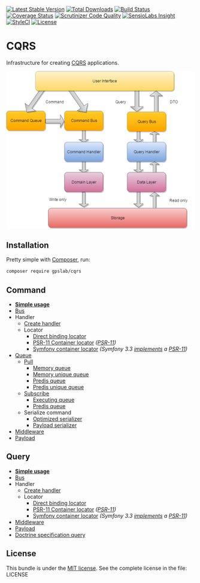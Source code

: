 [![Latest Stable Version](https://img.shields.io/packagist/v/gpslab/cqrs.svg?maxAge=3600&label=stable)](https://packagist.org/packages/gpslab/cqrs)
[![Total Downloads](https://img.shields.io/packagist/dt/gpslab/cqrs.svg?maxAge=3600)](https://packagist.org/packages/gpslab/cqrs)
[![Build Status](https://img.shields.io/travis/gpslab/cqrs.svg?maxAge=3600)](https://travis-ci.org/gpslab/cqrs)
[![Coverage Status](https://img.shields.io/coveralls/gpslab/cqrs.svg?maxAge=3600)](https://coveralls.io/github/gpslab/cqrs?branch=master)
[![Scrutinizer Code Quality](https://img.shields.io/scrutinizer/g/gpslab/cqrs.svg?maxAge=3600)](https://scrutinizer-ci.com/g/gpslab/cqrs/?branch=master)
[![SensioLabs Insight](https://img.shields.io/sensiolabs/i/a7885c13-685e-49bc-b1e7-635010540f21.svg?maxAge=3600&label=SLInsight)](https://insight.sensiolabs.com/projects/a7885c13-685e-49bc-b1e7-635010540f21)
[![StyleCI](https://styleci.io/repos/92310135/shield?branch=master)](https://styleci.io/repos/92310135)
[![License](https://img.shields.io/packagist/l/gpslab/cqrs.svg?maxAge=3600)](https://github.com/gpslab/cqrs)

# CQRS

Infrastructure for creating [CQRS](https://martinfowler.com/bliki/CQRS.html) applications.

<p align="center"><img src="cqrs_schema.png" alt="CQRS base scheme"></p>

## Installation

Pretty simple with [Composer](http://packagist.org), run:

```sh
composer require gpslab/cqrs
```

## Command

* **[Simple usage](docs/command/simple_usage.md)**
* [Bus](docs/command/command_bus.md)
* Handler
  * [Create handler](docs/command/handler.md)
  * Locator
    * [Direct binding locator](docs/command/locator/direct_binding.md)
    * [PSR-11 Container locator](docs/command/locator/psr-11_container.md) *([PSR-11](https://github.com/php-fig/fig-standards/blob/master/accepted/PSR-11-container.md))*
    * [Symfony container locator](docs/command/locator/symfony_container.md) *(Symfony 3.3 [implements](http://symfony.com/blog/new-in-symfony-3-3-psr-11-containers) a [PSR-11](https://github.com/php-fig/fig-standards/blob/master/accepted/PSR-11-container.md))*
* [Queue](docs/command/queue/queue.md)
  * [Pull](docs/command/queue/pull/pull.md)
    * [Memory queue](docs/command/queue/pull/memory.md)
    * [Memory unique queue](docs/command/queue/pull/memory_unique.md)
    * [Predis queue](docs/command/queue/pull/predis.md)
    * [Predis unique queue](docs/command/queue/pull/predis_unique.md)
  * [Subscribe](docs/command/queue/subscribe/subscribe.md)
    * [Executing queue](docs/command/queue/subscribe/executing.md)
    * [Predis queue](docs/command/queue/subscribe/predis.md)
  * Serialize command
    * [Optimized serializer](docs/command/queue/serialize/optimized.md)
    * [Payload serializer](docs/command/queue/serialize/payload.md)
* [Middleware](https://github.com/gpslab/middleware)
* [Payload](https://github.com/gpslab/payload)

## Query

* **[Simple usage](docs/query/simple_usage.md)**
* [Bus](docs/query/query_bus.md)
* Handler
  * [Create handler](docs/query/handler.md)
  * Locator
    * [Direct binding locator](docs/query/locator/direct_binding.md)
    * [PSR-11 Container locator](docs/query/locator/psr-11_container.md) *([PSR-11](https://github.com/php-fig/fig-standards/blob/master/accepted/PSR-11-container.md))*
    * [Symfony container locator](docs/query/locator/symfony_container.md) *(Symfony 3.3 [implements](http://symfony.com/blog/new-in-symfony-3-3-psr-11-containers) a [PSR-11](https://github.com/php-fig/fig-standards/blob/master/accepted/PSR-11-container.md))*
* [Middleware](https://github.com/gpslab/middleware)
* [Payload](https://github.com/gpslab/payload)
* [Doctrine specification query](https://github.com/gpslab/specification-query)

## License

This bundle is under the [MIT license](http://opensource.org/licenses/MIT). See the complete license in the file: LICENSE
